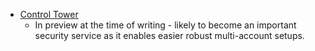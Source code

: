 * [Control Tower](https://aws.amazon.com/controltower/)
    + In preview at the time of writing - likely to become an important security service as it enables easier robust multi-account setups.
